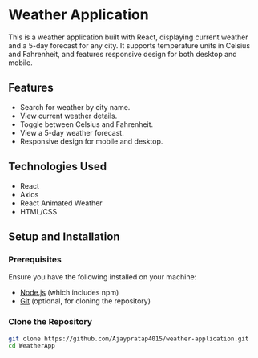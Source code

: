 # Weather Application

This is a weather application built with React, displaying current weather and a 5-day forecast for any city. It supports temperature units in Celsius and Fahrenheit, and features responsive design for both desktop and mobile.

## Features

- Search for weather by city name.
- View current weather details.
- Toggle between Celsius and Fahrenheit.
- View a 5-day weather forecast.
- Responsive design for mobile and desktop.

## Technologies Used

- React
- Axios
- React Animated Weather
- HTML/CSS

## Setup and Installation

### Prerequisites

Ensure you have the following installed on your machine:

- [Node.js](https://nodejs.org/) (which includes npm)
- [Git](https://git-scm.com/) (optional, for cloning the repository)

### Clone the Repository

```bash
git clone https://github.com/Ajaypratap4015/weather-application.git
cd WeatherApp

